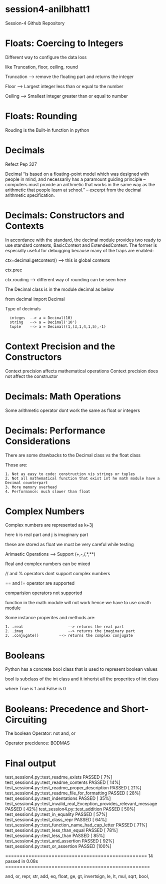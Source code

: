 # session4-anilbhatt1
Session-4 Github Repository

# Floats: Coercing to Integers
  
  Different way to configure the data loss
  
  like Truncation, floor, ceiling, round
  
  Truncation --> remove the floating part and returns the integer
  
  Floor --> Largest integer less than or equal to the number
  
  Ceiling --> Smallest integer greater than or equal to number
	
# Floats: Rounding
  Rouding is the Built-in function in python
  
# Decimals
  
  Refect Pep 327
  
  Decimal “is based on a floating-point model which was designed with people in mind, and necessarily has a paramount guiding principle – computers must provide an arithmetic that works in the same way as the arithmetic that people learn at school.” – excerpt from the decimal arithmetic specification.
  
# Decimals: Constructors and Contexts
  
  In accordance with the standard, the decimal module provides two ready to use standard contexts, BasicContext and ExtendedContext. The former is especially useful for debugging because many of the traps are enabled:
  
  ctx=decimal.getcontext() --> this is global contexts
  
  ctx.prec
  
  ctx.rouding --> different way of rounding can be seen here
  
  The Decimal class is in the module decimal as below
	
  from decimal import Decimal
	
  Type of decimals
  
	  integes  --> a = Decimal(10)
	  string   --> a = Decimal('10')
	  tuple    --> a = Decimal((1,(3,1,4,1,5),-1)
	  
# Context Precision and the Constructors
  Context precision affects mathematical operations
  Context precision does not affect the constructor  
  
# Decimals: Math Operations
  Some arithmetic operator dont work the same as float or integers
  
  
# Decimals: Performance Considerations
  There are some drawbacks to the Decimal class vs the float class
 
 Those are: 
 
	1. Not as easy to code: construction vis strings or tuples
	2. Not all mathematical function that exist int he math module have a Decimal counterpart
	3. More memory overhead
	4. Performance: much slower than float
	
	
# Complex Numbers
  
  Complex numbers are represented as k+3j 
  
  here k is real part and j is imaginary part
  
  these are stored as float we must be very careful while testing
  
  Arimaetic Operations --> Support (+,-,/,*,**)
  
  Real and complex numbers can be mixed
  
  // and % operators dont support complex numbers
  
  == and != operator are supported
  
  comparision operators not supported
  
  function in the math module will not work hence we have to use cmath module

  Some instance properites and methods are: 
 
  	1. .real 				    --> returns the real part
  	2. .imag 				    --> returns the imaginary part
    3. .conjugate()			--> returns the complex conjugate

	
# Booleans
 
 Python has a concrete bool class that is used to represent boolean values
 
 bool is subclass of the int class and it inherist all the properites of int class
 
 where True is 1 and False is 0

# Booleans: Precedence and Short-Circuiting
  
  The boolean Operator: not and, or
  
  Operator precidence: BODMAS



# Final output

test_session4.py::test_readme_exists PASSED                                                                      [  7%]
test_session4.py::test_readme_contents PASSED                                                                    [ 14%]
test_session4.py::test_readme_proper_description PASSED                                                          [ 21%]
test_session4.py::test_readme_file_for_formatting PASSED                                                         [ 28%]
test_session4.py::test_indentations PASSED                                                                       [ 35%]
test_session4.py::test_invalid_real_Exception_provides_relevant_message PASSED                                   [ 42%]
test_session4.py::test_addition PASSED                                                                           [ 50%]
test_session4.py::test_in_equality PASSED                                                                        [ 57%]
test_session4.py::test_class_repr PASSED                                                                         [ 64%]
test_session4.py::test_function_name_had_cap_letter PASSED                                                       [ 71%]
test_session4.py::test_less_than_equal PASSED                                                                    [ 78%]
test_session4.py::test_less_than PASSED                                                                          [ 85%]
test_session4.py::test_and_assertion PASSED                                                                      [ 92%]
test_session4.py::test_or_assertion PASSED                                                                       [100%]

================================================= 14 passed in 0.08s ==================================================



and,
or,
repr,
str,
add,
eq,
float,
ge,
gt,
invertsign,
le,
lt,
mul,
sqrt,
bool,


